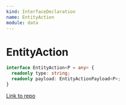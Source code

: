 ```yaml
---
kind: InterfaceDeclaration
name: EntityAction
module: data
---
```


# EntityAction

```ts
interface EntityAction<P = any> {
  readonly type: string;
  readonly payload: EntityActionPayload<P>;
}
```

[Link to repo](https://github.com/ngrx/platform/blob/master/modules/data/src/actions/entity-action.ts#L7-L10)
